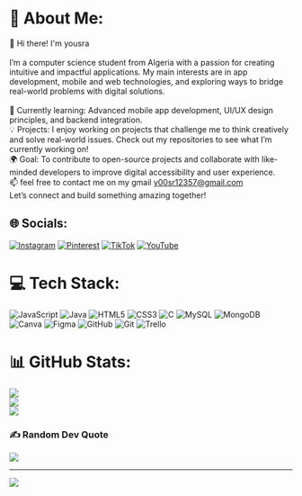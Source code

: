 # 💫 About Me:
👋 Hi there! I'm yousra<br><br>I’m a computer science student from Algeria with a passion for creating intuitive and impactful applications. My main interests are in app development, mobile and web technologies, and exploring ways to bridge real-world problems with digital solutions.<br><br>🌱 Currently learning: Advanced mobile app development, UI/UX design principles, and backend integration.<br>💡 Projects: I enjoy working on projects that challenge me to think creatively and solve real-world issues. Check out my repositories to see what I’m currently working on!<br>🌍 Goal: To contribute to open-source projects and collaborate with like-minded developers to improve digital accessibility and user experience.<br>📫 feel free to contact me on my gmail y00sr12357@gmail.com<br>Let’s connect and build something amazing together!


## 🌐 Socials:
[![Instagram](https://img.shields.io/badge/Instagram-%23E4405F.svg?logo=Instagram&logoColor=white)](https://instagram.com/dev_hub_) [![Pinterest](https://img.shields.io/badge/Pinterest-%23E60023.svg?logo=Pinterest&logoColor=white)](https://pinterest.com/ysr0533) [![TikTok](https://img.shields.io/badge/TikTok-%23000000.svg?logo=TikTok&logoColor=white)](https://tiktok.com/@dev_hub_) [![YouTube](https://img.shields.io/badge/YouTube-%23FF0000.svg?logo=YouTube&logoColor=white)](https://youtube.com/@dev_hub_) 

# 💻 Tech Stack:
![JavaScript](https://img.shields.io/badge/javascript-%23323330.svg?style=for-the-badge&logo=javascript&logoColor=%23F7DF1E) ![Java](https://img.shields.io/badge/java-%23ED8B00.svg?style=for-the-badge&logo=openjdk&logoColor=white) ![HTML5](https://img.shields.io/badge/html5-%23E34F26.svg?style=for-the-badge&logo=html5&logoColor=white) ![CSS3](https://img.shields.io/badge/css3-%231572B6.svg?style=for-the-badge&logo=css3&logoColor=white) ![C](https://img.shields.io/badge/c-%2300599C.svg?style=for-the-badge&logo=c&logoColor=white) ![MySQL](https://img.shields.io/badge/mysql-4479A1.svg?style=for-the-badge&logo=mysql&logoColor=white) ![MongoDB](https://img.shields.io/badge/MongoDB-%234ea94b.svg?style=for-the-badge&logo=mongodb&logoColor=white) ![Canva](https://img.shields.io/badge/Canva-%2300C4CC.svg?style=for-the-badge&logo=Canva&logoColor=white) ![Figma](https://img.shields.io/badge/figma-%23F24E1E.svg?style=for-the-badge&logo=figma&logoColor=white) ![GitHub](https://img.shields.io/badge/github-%23121011.svg?style=for-the-badge&logo=github&logoColor=white) ![Git](https://img.shields.io/badge/git-%23F05033.svg?style=for-the-badge&logo=git&logoColor=white) ![Trello](https://img.shields.io/badge/Trello-%23026AA7.svg?style=for-the-badge&logo=Trello&logoColor=white)
# 📊 GitHub Stats:
![](https://github-readme-stats.vercel.app/api?username=you-org&theme=date_night&hide_border=true&include_all_commits=false&count_private=false)<br/>
![](https://github-readme-streak-stats.herokuapp.com/?user=you-org&theme=date_night&hide_border=true)<br/>
![](https://github-readme-stats.vercel.app/api/top-langs/?username=you-org&theme=date_night&hide_border=true&include_all_commits=false&count_private=false&layout=compact)

### ✍️ Random Dev Quote
![](https://quotes-github-readme.vercel.app/api?type=horizontal&theme=radical)

---
[![](https://visitcount.itsvg.in/api?id=you-org&icon=9&color=10)](https://visitcount.itsvg.in)

<!-- Proudly created with GPRM ( https://gprm.itsvg.in ) -->

<!---
you-org/you-org is a ✨ special ✨ repository because its `README.md` (this file) appears on your GitHub profile.
You can click the Preview link to take a look at your changes.
--->
